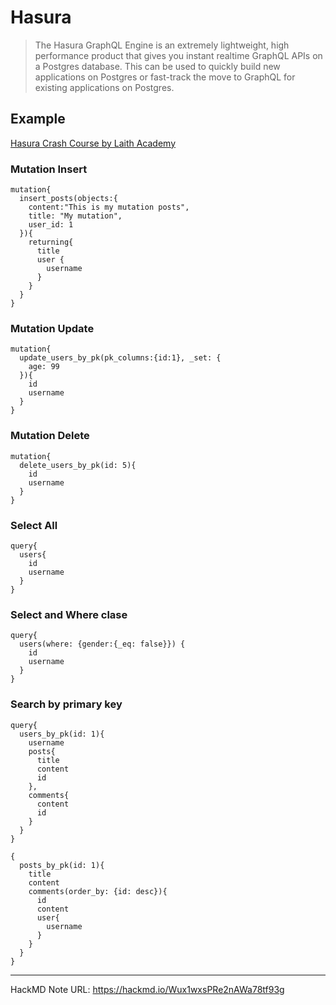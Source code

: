 # Hasura

> The Hasura GraphQL Engine is an extremely lightweight, high performance product that gives you instant realtime GraphQL APIs on a Postgres database. This can be used to quickly build new applications on Postgres or fast-track the move to GraphQL for existing applications on Postgres.

## Example
[Hasura Crash Course by Laith Academy][1]

### Mutation Insert 
```
mutation{
  insert_posts(objects:{
    content:"This is my mutation posts",
    title: "My mutation",
    user_id: 1
  }){
    returning{
      title
      user {
        username
      }
    }
  }
}

```

### Mutation Update

```
mutation{
  update_users_by_pk(pk_columns:{id:1}, _set: {
    age: 99
  }){
    id
    username
  }
}
```

### Mutation Delete

```
mutation{
  delete_users_by_pk(id: 5){
    id
    username
  }
}
```

### Select All

```
query{
  users{
    id
    username
  }
}
```

### Select and Where clase

```
query{
  users(where: {gender:{_eq: false}}) {
    id
    username
  }
}
```


### Search by primary key
```
query{
  users_by_pk(id: 1){
    username
    posts{
      title
      content
      id
    },
    comments{
      content
      id
    }
  }
}
```


```
{
  posts_by_pk(id: 1){
    title
    content
    comments(order_by: {id: desc}){
      id
      content
      user{
        username
      }
    }
  }
}
```

[1]:https://www.youtube.com/watch?v=BNo0WROmij8 

 ----- 
 HackMD Note URL: https://hackmd.io/Wux1wxsPRe2nAWa78tf93g